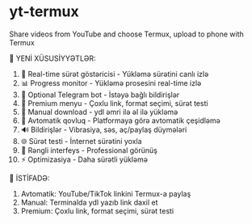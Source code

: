 # yt-termux
Share videos from YouTube and choose Termux, upload to phone with Termux 


🎉 YENİ XÜSUSİYYƏTLƏR:

1. 🚀 Real-time sürət göstəricisi - Yükləmə sürətini canlı izlə
2. 📊 Progress monitor - Yükləmə prosesini real-time izlə
3. 🤖 Optional Telegram bot - İstəyə bağlı bildirişlər
4. 💎 Premium menyu - Çoxlu link, format seçimi, sürət testi
5. 🎯 Manual download - ydl əmri ilə əl ilə yükləmə
6. 📁 Avtomatik qovluq - Platformaya görə avtomatik çeşidləmə
7. 🔊 Bildirişlər - Vibrasiya, səs, aç/paylaş düymələri
8. 🌐 Sürət testi - İnternet sürətini yoxla
9. 🎨 Rəngli interfeys - Professional görünüş
10. ⚡ Optimizasiya - Daha sürətli yükləmə

📱 İSTİFADƏ:

1. Avtomatik: YouTube/TikTok linkini Termux-a paylaş
2. Manual: Terminalda ydl yazıb link daxil et
3. Premium: Çoxlu link, format seçimi, sürət testi
